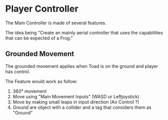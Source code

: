# Player Controller
The Main Controller is made of several features.

The idea being "Create an mainly aerial controller that uses the capabilities that can be expected of a Frog."

## Grounded Movement
The grounded movement applies when Toad is on the ground and player has control.

The Feature would work as follow:
1. 360° movement
2. Move using "Main Movement Inputs" (WASD or Leftjoystick)
3. Move by making small leaps in input direction (Air Control ?)
4. Ground are object with a collider and a tag that considers them as "Ground"
